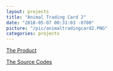```yaml
---
layout: projects
title: "Animal Trading Card 2"
date: "2018-05-07 00:31:03 -0700"
picture: "/pic/animaltradingcard2.PNG"
categories: projects
---
```


[The Product](https://curious-yu.github.io/GoogleFrontEnd-Phase2-Lab1-Animal-Trading-Card-WY/)

[The Source Codes](https://github.com/Curious-Yu/GoogleFrontEnd-Phase2-Lab1-Animal-Trading-Card-WY)
